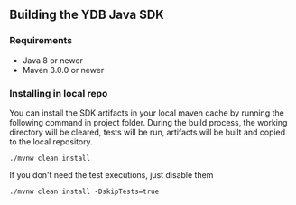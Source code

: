 ## Building the YDB Java SDK

### Requirements

* Java 8 or newer
* Maven 3.0.0 or newer

### Installing in local repo

You can install the SDK artifacts in your local maven cache by running the following command in project folder.
During the build process, the working directory will be cleared, tests will be run, artifacts will be built and copied to the local repository.
```
./mvnw clean install
```

If you don't need the test executions, just disable them
```
./mvnw clean install -DskipTests=true
```

